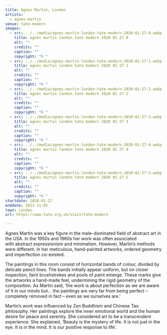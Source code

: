 ```yaml
---
title: Agnes Martin, London
artists:
  - agnes-martin
venue: tate-modern
images:
  - src: ../../media/agnes-martin-london-tate-modern-2020-01-27-0.webp
    title: agnes martin london tate modern 2020 01 27 0
    alt: ""
    credits: ""
    caption: ""
    copyright: "© "
  - src: ../../media/agnes-martin-london-tate-modern-2020-01-27-1.webp
    title: agnes martin london tate modern 2020 01 27 1
    alt: ""
    credits: ""
    caption: ""
    copyright: "© "
  - src: ../../media/agnes-martin-london-tate-modern-2020-01-27-2.webp
    title: agnes martin london tate modern 2020 01 27 2
    alt: ""
    credits: ""
    caption: ""
    copyright: "© "
  - src: ../../media/agnes-martin-london-tate-modern-2020-01-27-3.webp
    title: agnes martin london tate modern 2020 01 27 3
    alt: ""
    credits: ""
    caption: ""
    copyright: "© "
  - src: ../../media/agnes-martin-london-tate-modern-2020-01-27-4.webp
    title: agnes martin london tate modern 2020 01 27 4
    alt: ""
    credits: ""
    caption: ""
    copyright: "© "
  - src: ../../media/agnes-martin-london-tate-modern-2020-01-27-5.webp
    title: agnes martin london tate modern 2020 01 27 5
    alt: ""
    credits: ""
    caption: ""
    copyright: "© "
startdate: 2020-01-27
enddate: 2023-11-05
town: London
url: https://www.tate.org.uk/visit/tate-modern

---
```


Agnes Martin was a key figure in the male-dominated field of abstract art in the USA. In the 1950s and 1960s her work was often associated with abstract expressionism and minimalism. However, Martin’s methods were different. In her meticulous, hand-painted artworks, ordered geometry and imperfection co-existed.

The paintings in this room consist of horizontal bands of colour, divided by delicate pencil lines. The bands initially appear uniform, but on closer inspection, faint brushstrokes and pools of paint emerge. These marks give the artworks a hand-made feel, undermining the rigid geometry of the composition. As Martin said, ‘the work is about perfection as we are aware of it in our minds but... the paintings are very far from being perfect – completely removed in fact – even as we ourselves are.'

Martin’s work was influenced by Zen Buddhism and Chinese Tao philosophy. Her paintings explore the inner emotional world and the human desire for peace and serenity. She considered art to be a transcendent experience. She explained, ‘Beauty is the mystery of life. It is not just in the eye. It is in the mind. It is our positive response to life’.